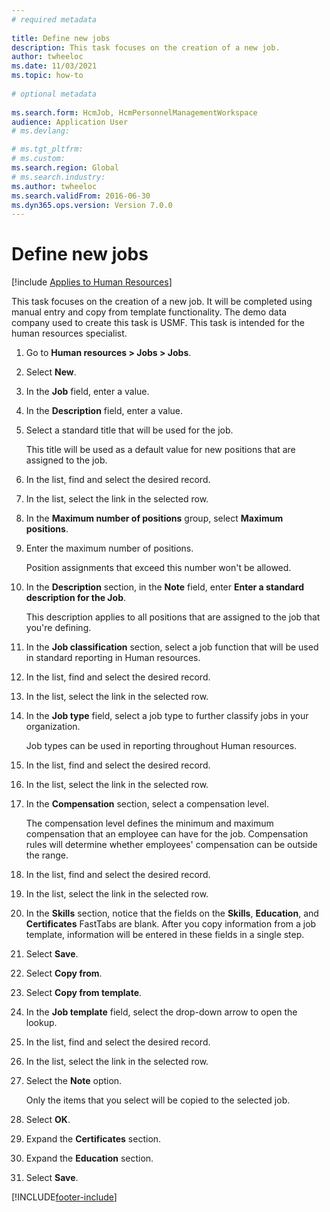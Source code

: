 ```yaml
--- 
# required metadata 
 
title: Define new jobs
description: This task focuses on the creation of a new job. 
author: twheeloc
ms.date: 11/03/2021
ms.topic: how-to 
 
# optional metadata 
 
ms.search.form: HcmJob, HcmPersonnelManagementWorkspace
audience: Application User 
# ms.devlang:  

# ms.tgt_pltfrm:  
# ms.custom:  
ms.search.region: Global
# ms.search.industry: 
ms.author: twheeloc
ms.search.validFrom: 2016-06-30 
ms.dyn365.ops.version: Version 7.0.0 
---
```

# Define new jobs

[!include [Applies to Human Resources](../includes/applies-to-hr.md)]



This task focuses on the creation of a new job. It will be completed using manual entry and copy from template functionality. The demo data company used to create this task is USMF. This task is intended for the human resources specialist.

1. Go to **Human resources \> Jobs \> Jobs**.
2. Select **New**.
3. In the **Job** field, enter a value.
4. In the **Description** field, enter a value.
5. Select a standard title that will be used for the job.

    This title will be used as a default value for new positions that are assigned to the job.

6. In the list, find and select the desired record.
7. In the list, select the link in the selected row.
8. In the **Maximum number of positions** group, select **Maximum positions**.
9. Enter the maximum number of positions. 

    Position assignments that exceed this number won't be allowed.

10. In the **Description** section, in the **Note** field, enter **Enter a standard description for the Job**.

    This description applies to all positions that are assigned to the job that you're defining.

11. In the **Job classification** section, select a job function that will be used in standard reporting in Human resources.
12. In the list, find and select the desired record.
13. In the list, select the link in the selected row.
14. In the **Job type** field, select a job type to further classify jobs in your organization.

    Job types can be used in reporting throughout Human resources.

15. In the list, find and select the desired record.
16. In the list, select the link in the selected row.
17. In the **Compensation** section, select a compensation level.

    The compensation level defines the minimum and maximum compensation that an employee can have for the job. Compensation rules will determine whether employees' compensation can be outside the range.

18. In the list, find and select the desired record.
19. In the list, select the link in the selected row.
20. In the **Skills** section, notice that the fields on the **Skills**, **Education**, and **Certificates** FastTabs are blank. After you copy information from a job template, information will be entered in these fields in a single step.
21. Select **Save**.
22. Select **Copy from**.
23. Select **Copy from template**.
24. In the **Job template** field, select the drop-down arrow to open the lookup.
25. In the list, find and select the desired record.
26. In the list, select the link in the selected row.
27. Select the **Note** option.

    Only the items that you select will be copied to the selected job.

28. Select **OK**.
29. Expand the **Certificates** section.
30. Expand the **Education** section.
31. Select **Save**.

[!INCLUDE[footer-include](../includes/footer-banner.md)]
